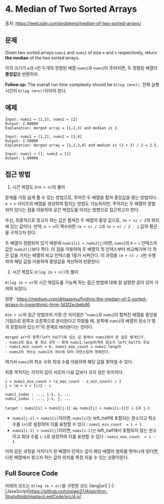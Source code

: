# 4. Median of Two Sorted Arrays
출처: https://leetcode.com/problems/median-of-two-sorted-arrays/

## 문제

Given two sorted arrays  `nums1`  and  `nums2`  of size  `m`  and  `n`  respectively, return  **the median**  of the two sorted arrays.

각각 크기가 `m`과 `n`인 두개의 정렬된 배열 `nums1`과 `nums2`이 주어지면, 두 정렬된 배열의 **중앙값**을 반환하라.

**Follow up:**  The overall run time complexity should be  `O(log (m+n))`.
전체 실행 시간이 `O(log (m+n))`이어야 한다.

## 예제

```
Input: nums1 = [1,3], nums2 = [2]
Output: 2.00000
Explanation: merged array = [1,2,3] and median is 2.
```
```
Input: nums1 = [1,2], nums2 = [3,4]
Output: 2.50000
Explanation: merged array = [1,2,3,4] and median is (2 + 3) / 2 = 2.5.
```
```
Input: nums1 = [], nums2 = [1]
Output: 1.00000
```
## 접근 방법

1. 시간 복잡도 `O(m + n)`의 풀이

문제를 가장 쉽게 풀 수 있는 방법으로, 주어진 두 배열을 합쳐 중앙값을 찾는  방법이다. `m + n` 사이즈의 배열을 생성하여 합치는 방법도 가능하지만, 주어지는 두 배열이 정렬되어 있다는 점을 이용하여 공간 복잡도를 아끼는 방향으로 접근하고자 한다.

우선, 최종적으로 찾고자 하는 값은 합쳐진 두 배열의 중앙 값으로, `(m + n) / 2`의 위치에 있는 값이다. 만약, `m + n`이 짝수라면 `(m + n) / 2`과 `(m + n) / 2 - 1` 값의 평균을 구하고자 한다.

두 배열이 정렬되어 있기 때문에 `nums1[i] < nums2[j]`라면, `nums1`의 `0` ~ `i` 인덱스의 값은 `nums2[j]`보다 작다. 이 점을 이용하여 두 배열의 첫 인덱스부터 비교해가며 더 작은 값을 가지는 배열의 비교 인덱스를 1증가 시켜간다. 이 과정을 `(m + n) / 2`번 수행하여 해당 값을 이용하여 중앙값을 계산하여 반환한다.

2. 시간 복잡도 `O(log (m + n))`의 풀이

`O(log (m + n)`의 시간 복잡도를 가능케 하는 접근 방법에 대해 잘 설명한 글이 있어 가져와 보았다.

원문 : https://medium.com/@hazemu/finding-the-median-of-2-sorted-arrays-in-logarithmic-time-1d3f2ecbeb46

`O(m + n)`의 접근 방법과의 가장 큰 차이점은 "`nums1`과 `nums2`이 합쳐진 배열을 중앙을 기점으로 왼쪽과 오른쪽으로 분리한다고 하였을 때, 왼쪽에 `nums1`의 배열의 원소가 몇개 포함되어 있는가"의 문제로 바라본다는 것이다.
```
merged arr의 왼쪽(left_half)에 있는 값 중에서 nums1에서 온 값은 몇개인가.
- nums1의 원소 중 최소 0개 ~ 최대 nums1.length개의 원소가 left_half의 후보
- nums1_min_count = 0, nums1_max_count = nums1.length
- nums2의 개수는 nums1의 개수에 따라 자연스럽게 정해진다.
```
여기서  `nums1`의 최소 수와 최대 수를 이용하여 해당 값을 찾아낼 수 있다.

최종 목적지는 각각의 값이 서로의 다음 값보다 크지 않은 위치이다.
```
i = nums1_min_count + (a_max_count - a_min_count) / 2
j = (m + n + 1)/2 - i

nums1_index : ..., i-1, i, ...
nums2_index : ..., j-1, j, ...

target : nums1[i] > nums2[j-1] && nums2[j] > nums1[i-1]인 i-1과 j-1
```
- `nums2[j-1] > nums1[i]`이라면, `nums[i]`는 left_half에 포함되는 원소이고 최소 수를 `i+1`로 설정하여 이를 표현할 수 있다 : `nums1_min_count  = i + 1`
- `nums1[i-1] > nums2[j]`이라면, `nums[i-1]`는 left_half에서 포함되지 않는 원소이고 최대 수를 `i-1`로 설정하여 이를 표현할 수 있다 : `nums1_max_count  = i - 1`

이와 같은 과정을 거치다가 한 배열이 인덱스 값이 해당 배열의 범위를 벗어나게 된다면, 다른 배열에서 찾고자 하는 값의 위치를 특정 지을 수 있는 상황이된다.

## Full Source Code
아래의 코드는 `O(log (m + n))`을 구현한 코드
|lang|url|
|-|-
|JavaScript|https://github.com/opwe37/Algorithm-Study/blob/master/LeetCode/src/4.js|
